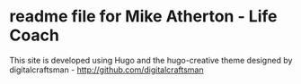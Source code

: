 # readme file for Mike Atherton - Life Coach

This site is developed using Hugo and the hugo-creative theme designed by digitalcraftsman - http://github.com/digitalcraftsman